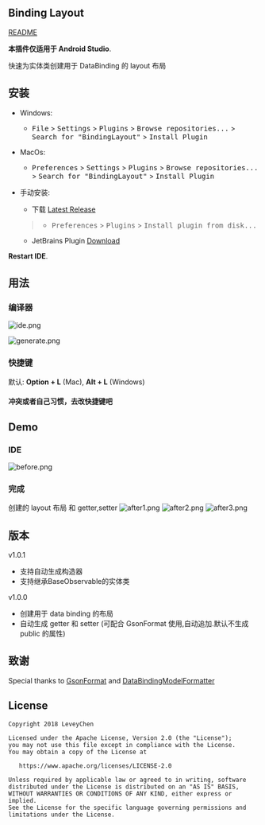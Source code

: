 Binding Layout
------

  [README](README.md)


**本插件仅适用于 Android Studio**.
>
快速为实体类创建用于 DataBinding 的 layout 布局


## 安装   
- Windows:
  - <kbd>File</kbd> > <kbd>Settings</kbd> > <kbd>Plugins</kbd> > <kbd>Browse repositories...</kbd> > <kbd>Search for "BindingLayout"</kbd> > <kbd>Install Plugin</kbd>

- MacOs:
  - <kbd>Preferences</kbd> > <kbd>Settings</kbd> > <kbd>Plugins</kbd> > <kbd>Browse repositories...</kbd> > <kbd>Search for "BindingLayout"</kbd> > <kbd>Install Plugin</kbd>

- 手动安装:
  - 下载 [Latest Release](https://github.com/leveychen/BindingLayout/releases) 
  >- <kbd>Preferences</kbd> > <kbd>Plugins</kbd> > <kbd>Install plugin from disk...</kbd>
  - JetBrains Plugin [Download](http://plugins.jetbrains.com/plugin/10555)
  
**Restart IDE**.

## 用法
### 编译器

![ide.png](http://ww3.sinaimg.cn/large/0060lm7Tly1fpmulivs9tj309j05pwei.jpg)

![generate.png](http://ww2.sinaimg.cn/large/0060lm7Tly1fpmumr9wv7j306p06sjrd.jpg) 

###  快捷键

默认:  **Option + L**  (Mac), **Alt + L** (Windows)

#### 冲突或者自己习惯，去改快捷键吧

## Demo 

###  IDE
![before.png](http://ww3.sinaimg.cn/large/0060lm7Tly1fpmvcud3lnj30e00890sv.jpg)

###  完成
创建的 layout 布局 和 getter,setter 
![after1.png](http://ww2.sinaimg.cn/large/0060lm7Tly1fpmvcudfpvj30lo0f7jsh.jpg)
![after2.png](http://ww2.sinaimg.cn/large/0060lm7Tly1fpmvcuhdcgj30jr0ebq3u.jpg)
![after3.png](http://ww3.sinaimg.cn/large/0060lm7Tly1fpo0tv130ej30lu0o1abw.jpg)



## 版本

v1.0.1
> 
* 支持自动生成构造器
* 支持继承BaseObservable的实体类

v1.0.0
> 
* 创建用于 data binding 的布局
* 自动生成 getter 和 setter (可配合 GsonFormat 使用,自动追加.默认不生成 public 的属性)


## 致谢
Special thanks to [GsonFormat](https://github.com/zzz40500/GsonFormat) and [DataBindingModelFormatter](https://github.com/Qixingchen/DataBindingModelFormatter)


## License

    Copyright 2018 LeveyChen

    Licensed under the Apache License, Version 2.0 (the "License");
    you may not use this file except in compliance with the License.
    You may obtain a copy of the License at

       https://www.apache.org/licenses/LICENSE-2.0

    Unless required by applicable law or agreed to in writing, software
    distributed under the License is distributed on an "AS IS" BASIS,
    WITHOUT WARRANTIES OR CONDITIONS OF ANY KIND, either express or implied.
    See the License for the specific language governing permissions and
    limitations under the License.
